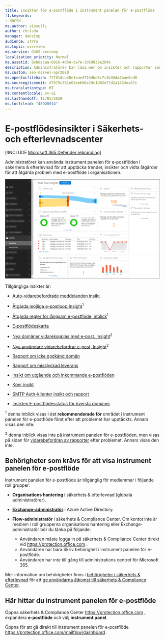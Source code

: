 ```yaml
---
title: Insikter för e-postflöde i instrument panelen för e-postflöde
f1.keywords:
- NOCSH
ms.author: siosulli
author: chrisda
manager: dansimp
audience: ITPro
ms.topic: overview
ms.service: O365-seccomp
localization_priority: Normal
ms.assetid: beb6acaa-6016-4d54-ba7e-3d6d035e2b46
description: Administratörer kan läsa mer om insikter och rapporter som är tillgängliga i instrument panelen för e-postflöde i säkerhets & Compliance Center.
ms.custom: seo-marvel-apr2020
ms.openlocfilehash: f7781dca48e1eae4716dbe6c7c3b40da4bae0cd8
ms.sourcegitcommit: d7975c391e03eeb96e29c1d02e77d2a1433ea67c
ms.translationtype: MT
ms.contentlocale: sv-SE
ms.lasthandoff: 11/05/2020
ms.locfileid: "48920014"
---
```

# <a name="mail-flow-insights-in-the-security--compliance-center"></a>E-postflödesinsikter i Säkerhets- och efterlevnadscenter

[!INCLUDE [Microsoft 365 Defender rebranding](../includes/microsoft-defender-for-office.md)]


Administratörer kan använda instrument panelen för e-postflöden i säkerhets & efterlevnad för att upptäcka trender, insikter och vidta åtgärder för att åtgärda problem med e-postflöde i organisationen.

![Instrument panelen för e-postflöde i säkerhets & efterlevnad](../../media/mail-flow-dashboard-v2.png)

Tillgängliga insikter är:

- [Auto-vidarebefordrade meddelanden insikt](mfi-auto-forwarded-messages-report.md)

- [Åtgärda möjliga e-postloop Insight](mfi-mail-loop-insight.md)<sup>1</sup>

- [Åtgärda regler för långsam e-postflöde, inblick](mfi-slow-mail-flow-rules-insight.md)<sup>1</sup>

- [E-postflödeskarta](mfi-mail-flow-map-report.md)

- [Nya domäner vidarekopplas med e-post, Insight](mfi-new-domains-being-forwarded-email.md)<sup>2</sup>

- [Nya användare vidarebefordrar e-post, Insight](mfi-new-users-forwarding-email.md)<sup>2</sup>

- [Rapport om icke godkänd domän](mfi-non-accepted-domain-report.md)

- [Rapport om misslyckad leverans](mfi-non-delivery-report.md)

- [Insikt om utgående och inkommande e-postflöden](mfi-outbound-and-inbound-mail-flow.md)

- [Köer insikt](mfi-queue-alerts-and-queues.md)

- [SMTP Auth-klienter insikt och rapport](mfi-smtp-auth-clients-report.md)

- [Insikten E-postflödesstatus för översta domäner](mfi-domain-mail-flow-status-insight.md)

<sup>1</sup> denna inblick visas i det **rekommenderade för** området i instrument panelen för e-postflöde först efter att problemet har upptäckts. Annars visas den inte.

<sup>2</sup> denna inblick visas inte på instrument panelen för e-postflöden, men visas på sidan för [vidarebefordran av rapporter](view-mail-flow-reports.md#forwarding-report) efter problemet. Annars visas den inte.

## <a name="permissions-required-to-view-the-mail-flow-dashboard"></a>Behörigheter som krävs för att visa instrument panelen för e-postflöde

Instrument panelen för e-postflöde är tillgänglig för medlemmar i följande roll grupper:

- **Organisations hantering** i säkerhets & efterlevnad (globala administratörer).

- **[Exchange-administratör](https://docs.microsoft.com/azure/active-directory/users-groups-roles/directory-assign-admin-roles#exchange-administrator)** i Azure Active Directory.

- **Flow-administratör** i säkerhets & Compliance Center. Om kontot inte är medlem i roll grupperna organisations hantering eller Exchange-administratör bör du tänka på följande:
  - Användaren måste logga in på säkerhets & Compliance Center direkt vid <https://protection.office.com> .
  - Användaren har bara Skriv behörighet i instrument panelen för e-postflöde.
  - Användaren har inte till gång till administrations centret för Microsoft 365.

Mer information om behörigheter finns i [behörigheter i säkerhets & efterlevnad](permissions-in-the-security-and-compliance-center.md) för att [ge användarna åtkomst till säkerhets & Compliance Center](grant-access-to-the-security-and-compliance-center.md).

## <a name="where-to-find-the-mail-flow-dashboard"></a>Här hittar du instrument panelen för e-postflöde

Öppna säkerhets & Compliance Center <https://protection.office.com> , expandera **e-postflöde** och välj **instrument panel**.

Öppna för att gå direkt till instrument panelen för e-postflöde <https://protection.office.com/mailflow/dashboard> .
